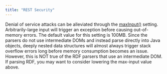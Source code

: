 ```yaml
---
title: "REST Security"
---
```


Denial of service attacks can be alleviated through the [maxInput()]({{API_DOCS}}/org/apache/juneau/rest/annotation/Rest.html#maxInput()) setting.
Arbitrarily-large input will trigger an exception before causing out-of-memory errors.
The default value for this setting is 100MB.
Since the parsers do not use intermediate DOMs and instead parse directly into Java objects, deeply nested data structures will almost always trigger stack overflow errors long before memory consumption becomes an issue.
However, this is NOT true of the RDF parsers that use an intermediate DOM.
If parsing RDF, you may want to consider lowering the max-input value above.
